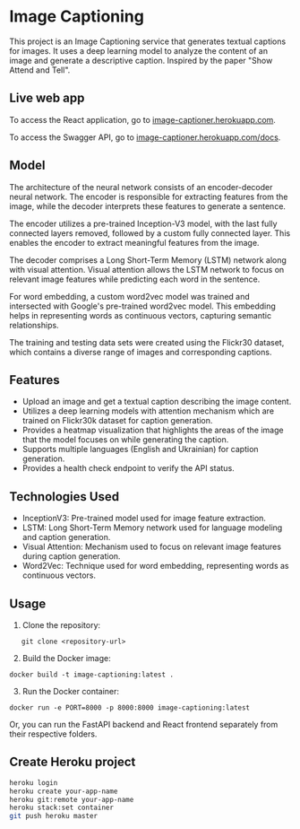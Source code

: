 # Image Captioning

This project is an Image Captioning service that generates textual captions for images. It uses a deep learning model to
analyze the content of an image and generate a descriptive caption. Inspired by the paper "Show Attend and Tell".

## Live web app

To access the React application, go to [image-captioner.herokuapp.com](https://image-captioner.herokuapp.com/).

To access the Swagger API, go to [image-captioner.herokuapp.com/docs](https://image-captioner.herokuapp.com/docs).

## Model

The architecture of the neural network consists of an encoder-decoder neural network. The encoder is responsible for
extracting features from the image, while the decoder interprets these features to generate a sentence.

The encoder utilizes a pre-trained Inception-V3 model, with the last fully connected layers removed, followed by a
custom fully connected layer. This enables the encoder to extract meaningful features from the image.

The decoder comprises a Long Short-Term Memory (LSTM) network along with visual attention. Visual attention allows the
LSTM network to focus on relevant image features while predicting each word in the sentence.

For word embedding, a custom word2vec model was trained and intersected with Google's pre-trained word2vec model. This
embedding helps in representing words as continuous vectors, capturing semantic relationships.

The training and testing data sets were created using the Flickr30 dataset, which contains a diverse range of images and
corresponding captions.

## Features

- Upload an image and get a textual caption describing the image content.
- Utilizes a deep learning models with attention mechanism which are trained on Flickr30k dataset for caption
  generation.
- Provides a heatmap visualization that highlights the areas of the image that the model focuses on while generating the
  caption.
- Supports multiple languages (English and Ukrainian) for caption generation.
- Provides a health check endpoint to verify the API status.

## Technologies Used

- InceptionV3: Pre-trained model used for image feature extraction.
- LSTM: Long Short-Term Memory network used for language modeling and caption generation.
- Visual Attention: Mechanism used to focus on relevant image features during caption generation.
- Word2Vec: Technique used for word embedding, representing words as continuous vectors.

## Usage

1. Clone the repository:

```shell
   git clone <repository-url>
   ```

2. Build the Docker image:

```shell
docker build -t image-captioning:latest .
```

3. Run the Docker container:

```shell
docker run -e PORT=8000 -p 8000:8000 image-captioning:latest 
```

Or, you can run the FastAPI backend and React frontend separately from their respective folders.

## Create Heroku project

```bash
heroku login
heroku create your-app-name
heroku git:remote your-app-name
heroku stack:set container
git push heroku master
```